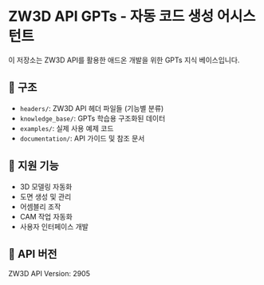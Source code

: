 # ZW3D API GPTs - 자동 코드 생성 어시스턴트

이 저장소는 ZW3D API를 활용한 애드온 개발을 위한 GPTs 지식 베이스입니다.

## 📁 구조
- `headers/`: ZW3D API 헤더 파일들 (기능별 분류)
- `knowledge_base/`: GPTs 학습용 구조화된 데이터
- `examples/`: 실제 사용 예제 코드
- `documentation/`: API 가이드 및 참조 문서

## 🚀 지원 기능
- 3D 모델링 자동화
- 도면 생성 및 관리
- 어셈블리 조작
- CAM 작업 자동화
- 사용자 인터페이스 개발

## 📖 API 버전
ZW3D API Version: 2905
